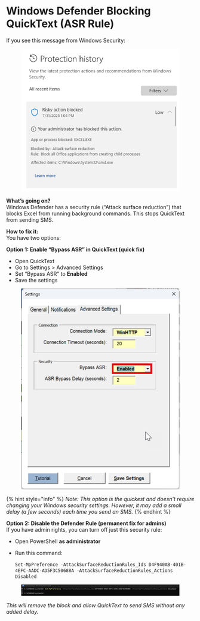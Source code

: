 # Windows Defender Blocking QuickText (ASR Rule)

If you see this message from Windows Security:

<div align="left"><figure><img src="../.gitbook/assets/ff-2f9d2bc7153e7799c2e7d61581a445f8-ff-2025-07-31-13_04_39-Windows-Security.png" alt=""><figcaption></figcaption></figure></div>

**What’s going on?**\
Windows Defender has a security rule (“Attack surface reduction”) that blocks Excel from running background commands. This stops QuickText from sending SMS.

**How to fix it:**\
You have two options:

**Option 1: Enable “Bypass ASR” in QuickText (quick fix)**

* Open QuickText
* Go to Settings > Advanced Settings
* Set “Bypass ASR” to **Enabled**
* Save the settings

<div align="left"><figure><img src="../.gitbook/assets/image (13).png" alt=""><figcaption></figcaption></figure></div>

{% hint style="info" %}
_Note: This option is the quickest and doesn’t require changing your Windows security settings. However, it may add a small delay (a few seconds) each time you send an SMS._
{% endhint %}

**Option 2: Disable the Defender Rule (permanent fix for admins)**\
If you have admin rights, you can turn off just this security rule:

* Open PowerShell **as administrator**
*   Run this command:

    ```
    Set-MpPreference -AttackSurfaceReductionRules_Ids D4F940AB-401B-4EFC-AADC-AD5F3C50688A -AttackSurfaceReductionRules_Actions Disabled
    ```

<figure><img src="../.gitbook/assets/image (14).png" alt=""><figcaption></figcaption></figure>

_This will remove the block and allow QuickText to send SMS without any added delay._
